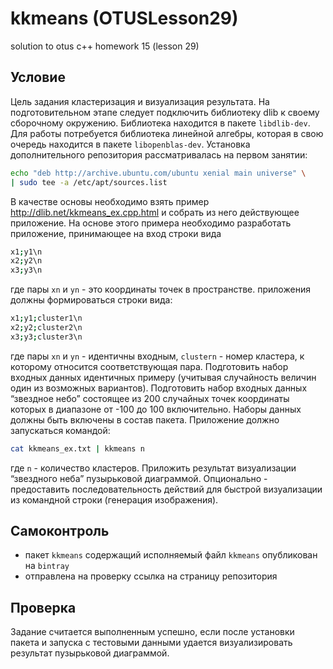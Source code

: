 # kkmeans (OTUSLesson29)
solution to otus c++ homework 15 (lesson 29)

## Условие

Цель задания кластеризация и визуализация результата.
На подготовительном этапе следует подключить библиотеку dlib к своему сборочному окружению. Библиотека находится в пакете `libdlib-dev`. Для работы потребуется библиотека линейной алгебры, которая в свою очередь находится в пакете `libopenblas-dev`.
Установка дополнительного репозитория рассматривалась на первом занятии:

```sh
echo "deb http://archive.ubuntu.com/ubuntu xenial main universe" \
| sudo tee -a /etc/apt/sources.list
```
В качестве основы необходимо взять пример http://dlib.net/kkmeans_ex.cpp.html и собрать из него действующее приложение.
На основе этого примера необходимо разработать приложение, принимающее
на вход строки вида

```sh
x1;y1\n
x2;y2\n
x3;y3\n
```
где пары `xn` и `yn` - это координаты точек в пространстве.
приложения должны формироваться строки вида:

```sh
x1;y1;cluster1\n
x2;y2;cluster2\n
x3;y3;cluster3\n
```
где пары `xn` и `yn` - идентичны входным, `clustern` - номер кластера, к которому относится соответствующая пара.
Подготовить набор входных данных идентичных примеру (учитывая случайность величин один из возможных вариантов).
Подготовить набор входных данных “звездное небо” состоящее из 200 случайных точек координаты которых в диапазоне от -100 до 100 включительно.
Наборы данных должны быть включены в состав пакета.
Приложение должно запускаться командой:

```sh
cat kkmeans_ex.txt | kkmeans n
```
где `n` - количество кластеров.
Приложить результат визуализации “звездного неба” пузырьковой диаграммой.
Опционально - предоставить последовательность действий для быстрой визуализации из командной строки (генерация изображения).

## Самоконтроль

- пакет `kkmeans` содержащий исполняемый файл `kkmeans` опубликован на `bintray`
- отправлена на проверку ссылка на страницу репозитория

## Проверка

Задание считается выполненным успешно, если после установки пакета и запуска с тестовыми данными удается визуализировать результат пузырьковой диаграммой.
